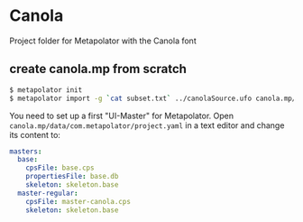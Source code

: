 # Canola
Project folder for Metapolator with the Canola font


## create canola.mp from scratch

```bash
$ metapolator init
$ metapolator import -g `cat subset.txt` ../canolaSource.ufo canola.mp/base
```

You need to set up a first "UI-Master" for Metapolator. Open `canola.mp/data/com.metapolator/project.yaml` in a text editor and change its content to:

```yaml
masters:
  base:
    cpsFile: base.cps
    propertiesFile: base.db
    skeleton: skeleton.base
  master-regular:
    cpsFile: master-canola.cps
    skeleton: skeleton.base
```



